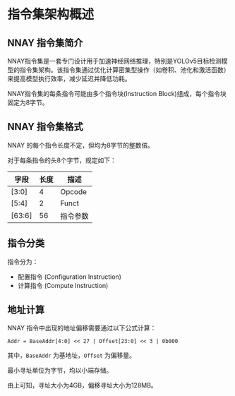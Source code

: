 # 指令集架构概述

## NNAY 指令集简介

NNAY指令集是一套专门设计用于加速神经网络推理，特别是YOLOv5目标检测模型的指令集架构。该指令集通过优化计算密集型操作（如卷积、池化和激活函数）来提高模型执行效率，减少延迟并降低功耗。

NNAY指令集的每条指令可能由多个指令块(Instruction Block)组成，每个指令块固定为8字节。

## NNAY 指令集格式

NNAY 的每个指令长度不定，但均为8字节的整数倍。

对于每条指令的头8个字节，规定如下：

| 字段   | 长度 | 描述     |
| ------ | ---- | -------- |
| [3:0]  | 4    | Opcode   |
| [5:4]  | 2    | Funct    |
| [63:6] | 56   | 指令参数 |

## 指令分类

指令分为：

- 配置指令 (Configuration Instruction)
- 计算指令 (Compute Instruction)

## 地址计算

NNAY 指令中出现的地址偏移需要通过以下公式计算：

```
Addr = BaseAddr[4:0] << 27 | Offset[23:0] << 3 | 0b000
```

其中，`BaseAddr` 为基地址，`Offset` 为偏移量。

最小寻址单位为字节，均以小端存储。

由上可知，寻址大小为4GB，偏移寻址大小为128MB。